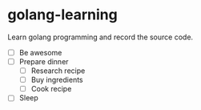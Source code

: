 # golang-learning
Learn golang programming and record the source code.


- [ ] Be awesome
- [ ] Prepare dinner
  - [ ] Research recipe
  - [ ] Buy ingredients
  - [ ] Cook recipe
- [ ] Sleep
